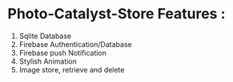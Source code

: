 # Photo-Catalyst-Store Features :

1. Sqlite Database
2. Firebase Authentication/Database
3. Firebase push Notification
4. Stylish Animation
5. Image store, retrieve and delete 
